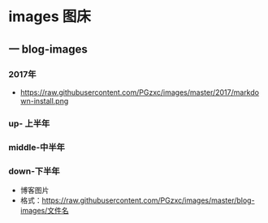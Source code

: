 # images 图床

## 一 blog-images

### 2017年

* https://raw.githubusercontent.com/PGzxc/images/master/2017/markdown-install.png

### up- 上半年
### middle-中半年
### down-下半年



* 博客图片
* 格式：https://raw.githubusercontent.com/PGzxc/images/master/blog-images/文件名




